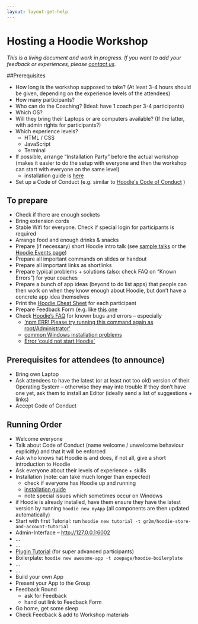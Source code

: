 ```yaml
---
layout: layout-get-help
---
```


# Hosting a Hoodie Workshop 

*This is a living document and work in progress. If you want to add your feedback or experiences, please [contact us](http://hood.ie/contact).*

##Prerequisites

- How long is the workshop supposed to take? (At least 3-4 hours should be given, depending on the experience levels of the attendees)
- How many participants?
- Who can do the Coaching? (Ideal: have 1 coach per 3-4 participants)
- Which OS?
- Will they bring their Laptops or are computers available? (If the latter, with admin rights for participants?)
- Which experience levels?
  - HTML / CSS
  - JavaScript
  - Terminal
- If possible, arrange “Installation Party” before the actual workshop (makes it easier to do the setup with everyone and then the workshop can start with everyone on the same level)
  - installation guide is [here](https://github.com/hoodiehq/documentation/blob/gh-pages/tutorials/system-requirements-browser-compatibilities-prerequisites-before-getting-started-with-hoodie.md)
- Set up a Code of Conduct (e.g. similar to [Hoodie's Code of Conduct](http://hood.ie/code-of-conduct) )

## To prepare
- Check if there are enough sockets
- Bring extension cords
- Stable Wifi for everyone. Check if special login for participants is required
- Arrange food and enough drinks & snacks
- Prepare (if necessary) short Hoodie intro talk (see [sample talks](http://hood.ie/contribute#talks) or the [Hoodie Events page](http://hood.ie/events))
- Prepare all important commands on slides or handout
- Prepare all important links as shortlinks
- Prepare typical problems + solutions (also: check FAQ on “Known Errors”) for your coaches
- Prepare a bunch of app ideas (beyond to do list apps) that people can then work on when they know enough about Hoodie, but don’t have a concrete app idea themselves
- Print the [Hoodie Cheat Sheet](http://hood.ie//dist/presentations/hoodie-cheat-sheet-print.pdf) for each participant
- Prepare Feedback Form (e.g. like [this one](https://docs.google.com/a/thehoodiefirm.com/forms/d/1toCQfdK4tF2WIXzico5MoMpI_UXpLQ5zvcxFOUhip5M/viewform)
- Check [Hoodie’s FAQ](http://faq.hood.ie) for known bugs and errors – especially 
  - [‘npm ERR! Please try running this command again as root/Administrator’](http://faq.hood.ie/#/question/38210259) 
  - [common Windows installation problems](http://faq.hood.ie/#/question/48204371) 
  - [Error ’could not start Hoodie`](http://faq.hood.ie/#/question/38210193)

## Prerequisites for attendees (to announce)
- Bring own Laptop
- Ask attendees to have the latest (or at least not too old) version of their Operating System – otherwise they may into trouble
If they don’t have one yet, ask them to install an Editor (ideally send a list of suggestions + links)
- Accept Code of Conduct

## Running Order

- Welcome everyone
- Talk about Code of Conduct (name welcome / unwelcome behaviour explicitly) and that it will be enforced
- Ask who knows hat Hoodie is and does, if not all, give a short introduction to Hoodie
- Ask everyone about their levels of experience + skills
- Installation (note: can take much longer than expected)
  - check if everyone has Hoodie up and running
  - [installation guide](https://github.com/hoodiehq/documentation/blob/gh-pages/tutorials/system-requirements-browser-compatibilities-prerequisites-before-getting-started-with-hoodie.md) 
  - note special issues which sometimes occur on Windows
- if Hoodie is already installed, have them ensure they have the latest version by running `hoodie new myApp` (all components are then updated automatically)
- Start with first Tutorial: run `hoodie new tutorial -t gr2m/hoodie-store-and-account-tutorial` 
- Admin-Interface – http://127.0.0.1:6002
- …
- …
- [Plugin Tutorial](https://github.com/hoodiehq/documentation/blob/gh-pages/tutorials/hoodie-plugin-tutorial/index.md) (for super advanced participants)
- Boilerplate: `hoodie new awesome-app -t zoepage/hoodie-boilerplate`
- …
- … 
- Build your own App
- Present your App to the Group
- Feedback Round
  - ask for Feedback
  - hand out link to Feedback Form
- Go home, get some sleep
- Check Feedback & add to Workshop materials
